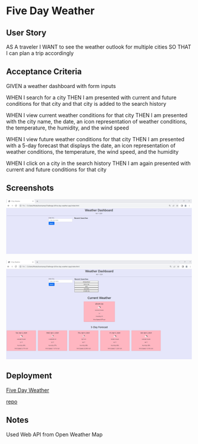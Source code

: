 # Five Day Weather 


## User Story

AS A traveler
I WANT to see the weather outlook for multiple cities
SO THAT I can plan a trip accordingly

## Acceptance Criteria

GIVEN a weather dashboard with form inputs

WHEN I search for a city
THEN I am presented with current and future conditions for that city and that city is added to the search history

WHEN I view current weather conditions for that city
THEN I am presented with the city name, the date, an icon representation of weather conditions, the temperature, the humidity, and the wind speed

WHEN I view future weather conditions for that city
THEN I am presented with a 5-day forecast that displays the date, an icon representation of weather conditions, the temperature, the wind speed, and the humidity

WHEN I click on a city in the search history
THEN I am again presented with current and future conditions for that city


## Screenshots
![Index](/assets/images/Screenshot_start.jpg)

![Weather](/assets/images/Screenshot_index.jpg)


## Deployment
[Five Day Weather](https://fhubert1.github.io/five-day-weather-app/)

[repo](https://github.com/fhubert1/five-day-weather-app)



## Notes

Used Web API from Open Weather Map
